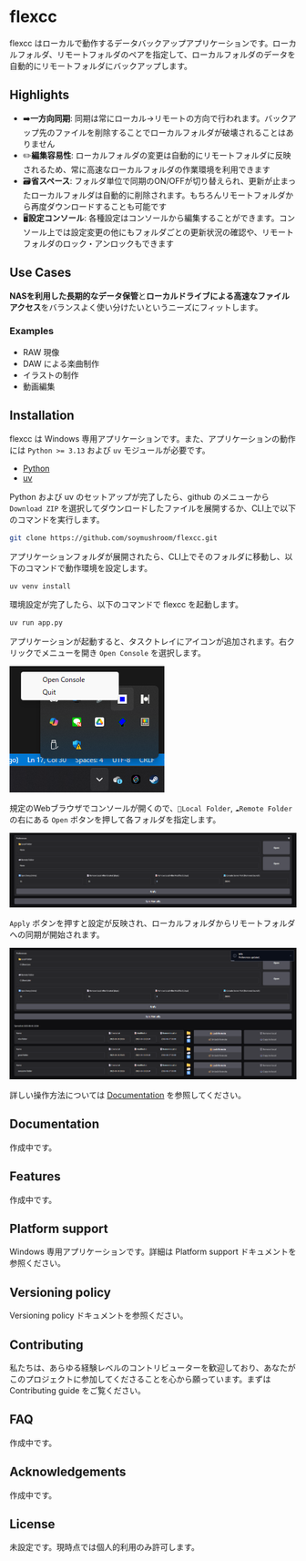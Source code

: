 # flexcc

flexcc はローカルで動作するデータバックアップアプリケーションです。ローカルフォルダ、リモートフォルダのペアを指定して、ローカルフォルダのデータを自動的にリモートフォルダにバックアップします。

## Highlights

- ➡️**一方向同期**: 同期は常にローカル→リモートの方向で行われます。バックアップ先のファイルを削除することでローカルフォルダが破壊されることはありません
- ✏️**編集容易性**: ローカルフォルダの変更は自動的にリモートフォルダに反映されるため、常に高速なローカルフォルダの作業環境を利用できます
- 🗃️**省スペース**: フォルダ単位で同期のON/OFFが切り替えられ、更新が止まったローカルフォルダは自動的に削除されます。もちろんリモートフォルダから再度ダウンロードすることも可能です
- 🖥️**設定コンソール**: 各種設定はコンソールから編集することができます。コンソール上では設定変更の他にもフォルダごとの更新状況の確認や、リモートフォルダのロック・アンロックもできます

## Use Cases

**NASを利用した長期的なデータ保管**と**ローカルドライブによる高速なファイルアクセス**をバランスよく使い分けたいというニーズにフィットします。

### Examples

- RAW 現像
- DAW による楽曲制作
- イラストの制作
- 動画編集

## Installation

flexcc は Windows 専用アプリケーションです。また、アプリケーションの動作には `Python >= 3.13` および `uv` モジュールが必要です。

- [Python](https://www.python.org/downloads/)
- [uv](https://github.com/astral-sh/uv/tree/main)

Python および uv のセットアップが完了したら、github のメニューから `Download ZIP` を選択してダウンロードしたファイルを展開するか、CLI上で以下のコマンドを実行します。

```bash
git clone https://github.com/soymushroom/flexcc.git
```

アプリケーションフォルダが展開されたら、CLI上でそのフォルダに移動し、以下のコマンドで動作環境を設定します。

```bash
uv venv install
```

環境設定が完了したら、以下のコマンドで flexcc を起動します。

```bash
uv run app.py
```

アプリケーションが起動すると、タスクトレイにアイコンが追加されます。右クリックでメニューを開き `Open Console` を選択します。

![Tray icon](readme/images/tray-icon.png)

規定のWebブラウザでコンソールが開くので、`📁Local Folder`, `☁️Remote Folder` の右にある `Open` ボタンを押して各フォルダを指定します。

![Console](readme/images/console-settings.png)

`Apply` ボタンを押すと設定が反映され、ローカルフォルダからリモートフォルダへの同期が開始されます。

![alt text](readme/images/sync-result.png)

詳しい操作方法については [Documentation](#documentation) を参照してください。

## Documentation

作成中です。

## Features

作成中です。

## Platform support

Windows 専用アプリケーションです。詳細は Platform support ドキュメントを参照ください。

## Versioning policy

Versioning policy ドキュメントを参照ください。

## Contributing

私たちは、あらゆる経験レベルのコントリビューターを歓迎しており、あなたがこのプロジェクトに参加してくださることを心から願っています。まずは Contributing guide をご覧ください。

## FAQ

作成中です。

## Acknowledgements

作成中です。

## License

未設定です。現時点では個人的利用のみ許可します。